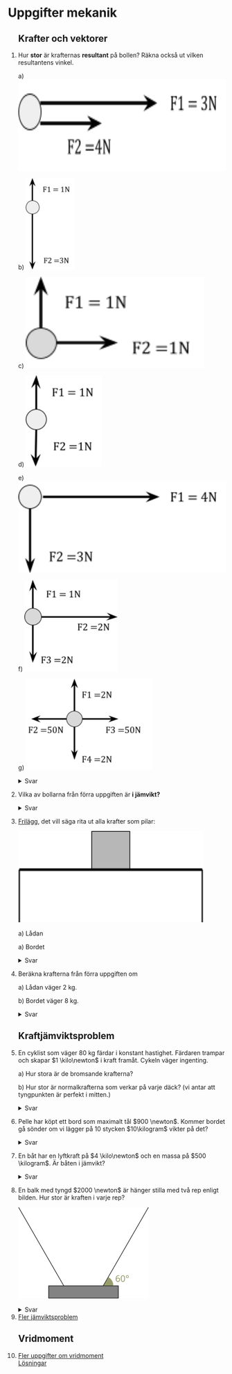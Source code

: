 # Uppgifter mekanik

<style>
img{
    height: 15em;
    background-color: white;
}
</style>

<ol>

## Krafter och vektorer

<li>

Hur **stor** är krafternas **resultant** på bollen? Räkna också ut vilken resultantens vinkel.

a) ![](image8.png)

b) ![](image4.png)

c) ![](image9.png)

d) ![](image16.png)

e) ![](image12.png)

f) ![](image15.png)

g) ![](image13.png)

<details>
<summary>Svar</summary>

**SVAR:**

a) 7 N, $0 \degree$

b) 2 N, $-90 \degree$

c) $\sqrt 2 \newton$, $45 \degree$

d) 0 N (saknar vinkel)

e) 5 N, $\arctan{(\frac{-3}{4})} = -36.9 \degree$

f) $\sqrt 5 \newton$, $\arctan{(\frac{1-2}{2})} = -26.6 \degree $

g) $0 \newton$ (saknar vinkel)

</details>
</li>

<li>

Vilka av bollarna från förra uppgiften är **i jämvikt?**

<details>
<summary>Svar</summary>

**SVAR:**

**d** och **g**, eftersom deras resultant är 0.

</details>
</li>

<li>

[Frilägg](?search=frilägg), det vill säga rita ut alla krafter som pilar:

![](image5.png)

a) Lådan

a) Bordet

<details>
<summary>Svar</summary>

a) ![](image6.png)

b) ![](image7.png)

</details>
</li>

<li>

Beräkna krafterna från förra uppgiften om

a) Lådan väger 2 kg.

b) Bordet väger 8 kg.

<details>
<summary>Svar</summary>

a) $$\text{Normalkraft} = \text{Tyngdkraft} = mg = 2 \cdot 9.82 = 19.64 \newton$$

b)

$$\text{Tyngdkraft(låda)} = 19.64 \newton$$

$$\text{Tyngdkraft(bord)} = 8 \cdot 9.82 = 78.56 \newton$$

$$\text{Normalkraft(bord)} = \text{Tyngdkraft(låda)} + \text{Tyngdkraft(bord)}$$
$$\text{Normalkraft(bord)} = 19.64 + 78.56 = 98.2 \newton $$

Vi antar att allt är jämnt utplacerat på bordet. Då tar varje ben upp hälften av normalkraften: $$\frac{\text{Normalkraft(bord)}}{2} = 49.1 \newton$$

</details>
</li>

## Kraftjämviktsproblem

<li>

En cyklist som väger 80 kg färdar i konstant hastighet. Färdaren trampar och skapar $1 \kilo\newton$ i kraft framåt. Cykeln väger ingenting.

a) Hur stora är de bromsande krafterna?

b) Hur stor är normalkrafterna som verkar på varje däck? (vi antar att tyngpunkten är perfekt i mitten.)

<details>
<summary>Svar</summary>

**SVAR:**

a) $1 \kilo\newton$

b) $392.8 \newton$

---

a) Vi vet att cyklisten skapar $1 \kilo\newton$ framåt. Då måste bromskrafterna vara lika stora för att cyklisten ska färdas i konstant hastighet (jämvikt).

b) Vi vet att tyngdkraften är $80 \cdot 9.82 = 785.6 \newton$. Då måste normalkraften vara lika stor som tyngdkraften för att cyklisten ska färdas i konstant hastighet. Då blir normalkraften $392.8 \newton$ på varje däck.

$ F_g = F_N = 785.6 \newton $, varje däck tar $ F_N / 2 = 392.8 \newton $.

</li>

<li>

Pelle har köpt ett bord som maximalt tål $900 \newton$. Kommer bordet gå sönder om vi lägger på 10 stycken $10\kilogram$ vikter på det?

<details>
<summary>Svar</summary>

**SVAR:**
Ja.

---

Vi vet att tyngdkraften för en vikt är $10 \cdot 9.82 = 98.2 \newton$. Då blir totala tyngdkraften $10 \cdot 98.2 = 982 \newton$.

Eftersom $ 982 > 900 $ kommer bordet gå sönder.

</li>

<li>

En båt har en lyftkraft på $4 \kilo\newton$ och en massa på $500 \kilogram$. Är båten i jämvikt?

<details>

<summary>Svar</summary>

**SVAR:**
Nej.

---

Tyngdkraften är $ 500 \cdot 9.82 = 4910 \newton $.

Summan av krafterna är $ 4000 - 4910 = -910 \newton $. (positivt uppåt)

Det blir alltså kraft nedåt över, alltså kommer båten sjunka! Den är inte i jämvikt!

</li>

<li>

En balk med tyngd $2000 \newton$ är hänger stilla med två rep enligt bilden. Hur stor är kraften i varje rep?

![](balk.svg)

<details>
<summary>Svar</summary>

**SVAR:**

Ungefär $ 1 155 \newton $

---

Vi vet att tyngdkraften är $ 2000 \newton $.

Vi vet att summan av krafterna i x-led är 0, och summan av krafterna i y-led är 0.

$$ \uparrow : F _ {Ry} + F _ {Ry} = F \cdot g $$
$$ 2F \cdot {Ry} = 2000 \newton $$
$$ F \_ {Ry} = 1000 \newton $$

Vi vet att vinkeln är $ 60 \degree $, så vi kan använda trigonometri för att räkna ut kraften i repen.

$$ F _ {Ry} = F _ {R} \sin (60 \degree) $$
$$ 1000 = F _ {R} \sin (60 \degree) $$
$$ \frac {1000}{\sin (60 \degree)} = F _ {R} $$
$$ \frac {1000}{\sin (60 \degree)} = F \_ {R} \approx 1155 \newton $$

</li>

<li>
<a href="jämviktsproblem.pdf" target="_blank">Fler jämviktsproblem</a>
</li>

## Vridmoment

<li>
<a href="vridmoment.pdf" target="_blank">Fler uppgifter om vridmoment</a><br>
<a href="vridmoment_facit.pdf" target="_blank">Lösningar</a>
</li>

</ol>
